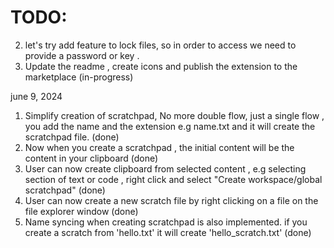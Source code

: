 # TODO:

2. let's try add feature to lock files, so in order to access we need to provide a password or key .
3. Update the readme , create icons and publish the extension to the marketplace (in-progress)

june 9, 2024

1. Simplify creation of scratchpad, No more double flow, just a single flow , you add the name and the extension e.g name.txt and it will create the scratchpad file. (done)
2. Now when you create a scratchpad , the initial content will be the content in your clipboard (done)
3. User can now create clipboard from selected content , e.g selecting section of text or code , right click and select "Create workspace/global scratchpad" (done)
4. User can now create a new scratch file by right clicking on a file on the file explorer window (done)
5. Name syncing when creating scratchpad is also implemented. if you create a scratch from 'hello.txt' it will create 'hello_scratch.txt' (done)

